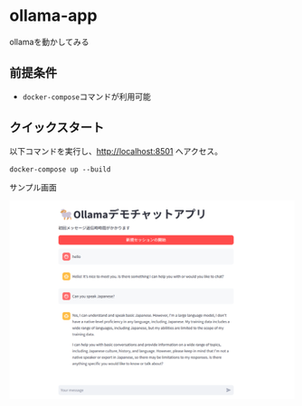 # ollama-app

ollamaを動かしてみる

## 前提条件

- `docker-compose`コマンドが利用可能

## クイックスタート

以下コマンドを実行し、<http://localhost:8501> へアクセス。

```shell
docker-compose up --build
```

サンプル画面

![サンプル画面](docs/images/app.png)
